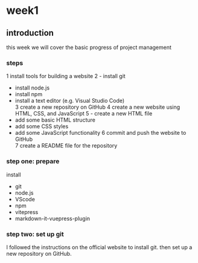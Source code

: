 # week1
## introduction
this week we will cover the basic progress of project management
### steps
1 install tools for building a website
2   - install git
  - install node.js
  - install npm
  - install a text editor (e.g. Visual Studio Code)    
3 create a new repository on GitHub
4 create a new website using HTML, CSS, and JavaScript
5   - create a new HTML file
  - add some basic HTML structure   
  - add some CSS styles
  - add some JavaScript functionality
6 commit and push the website to GitHub     
7 create a README file for the repository

### step one: prepare
install  
- git  
- node.js  
- VScode
- npm   
- vitepress 
- markdown-it-vuepress-plugin  

### step two: set up git
I followed the instructions on the official website to install git.
then set up a new repository on GitHub.

